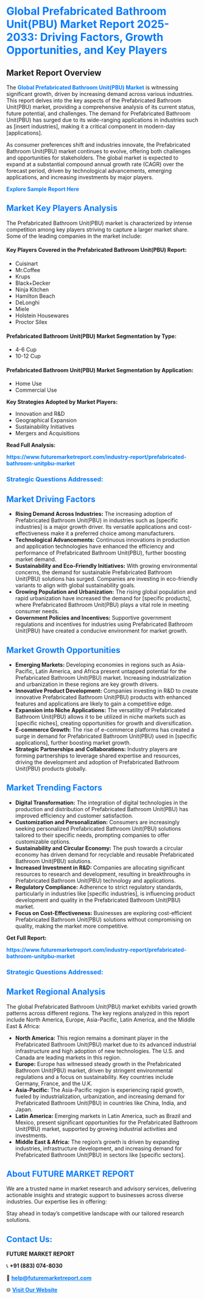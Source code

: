 <h1 style="color: #007BFF;">Global Prefabricated Bathroom Unit(PBU) Market Report 2025-2033: Driving Factors, Growth Opportunities, and Key Players</h1>

<section id="overview">
<h2>Market Report Overview</h2>
<p>The <a href="https://www.futuremarketreport.com/industry-report/prefabricated-bathroom-unitpbu-market" style="color: #007BFF; text-decoration: none;"><strong>Global Prefabricated Bathroom Unit(PBU) Market</strong></a> is witnessing significant growth, driven by increasing demand across various industries. This report delves into the key aspects of the Prefabricated Bathroom Unit(PBU) market, providing a comprehensive analysis of its current status, future potential, and challenges. The demand for Prefabricated Bathroom Unit(PBU) has surged due to its wide-ranging applications in industries such as [insert industries], making it a critical component in modern-day [applications].</p>
<p>As consumer preferences shift and industries innovate, the Prefabricated Bathroom Unit(PBU) market continues to evolve, offering both challenges and opportunities for stakeholders. The global market is expected to expand at a substantial compound annual growth rate (CAGR) over the forecast period, driven by technological advancements, emerging applications, and increasing investments by major players.</p>
</section>

<section id="overview">
<p><a href="https://www.futuremarketreport.com/request-sample/reportId=31829" style="color: #007BFF; text-decoration: none;"><strong>Explore Sample Report Here</strong></a></p>
</section>

<section id="key-players">
<h2 style="color: #007BFF;">Market Key Players Analysis</h2>
<p>The Prefabricated Bathroom Unit(PBU) market is characterized by intense competition among key players striving to capture a larger market share. Some of the leading companies in the market include:</p>
<h4>Key Players Covered in the Prefabricated Bathroom Unit(PBU) Report:</h4>
<ul><li>Cuisinart</li><li>Mr.Coffee</li><li>Krups</li><li>Black+Decker</li><li>Ninja Kitchen</li><li>Hamilton Beach</li><li>DeLonghi</li><li>Miele</li><li>Holstein Housewares</li><li>Proctor Silex</li></ul>
<h4>Prefabricated Bathroom Unit(PBU) Market Segmentation by Type:</h4>
<ul><li>4-6 Cup</li><li>10-12 Cup</li></ul>

<h4>Prefabricated Bathroom Unit(PBU) Market Segmentation by Application:</h4>
<ul><li>Home Use</li><li>Commercial Use</li></ul>
<p><strong>Key Strategies Adopted by Market Players:</strong></p>
<ul>
<li>Innovation and R&D</li>
<li>Geographical Expansion</li>
<li>Sustainability Initiatives</li>
<li>Mergers and Acquisitions</li>
</ul>
</section>

<section>
<p><strong>Read Full Analysis: </strong></p><a href="https://www.futuremarketreport.com/industry-report/prefabricated-bathroom-unitpbu-market" style="color: #007BFF; text-decoration: none;"><strong>https://www.futuremarketreport.com/industry-report/prefabricated-bathroom-unitpbu-market</strong></a>
<h3 style="color: #007BFF;">Strategic Questions Addressed:</h3>
</section>

<section id="driving-factors">
<h2 style="color: #007BFF;">Market Driving Factors</h2>
<ul>
<li><strong>Rising Demand Across Industries:</strong> The increasing adoption of Prefabricated Bathroom Unit(PBU) in industries such as [specific industries] is a major growth driver. Its versatile applications and cost-effectiveness make it a preferred choice among manufacturers.</li>
<li><strong>Technological Advancements:</strong> Continuous innovations in production and application technologies have enhanced the efficiency and performance of Prefabricated Bathroom Unit(PBU), further boosting market demand.</li>
<li><strong>Sustainability and Eco-Friendly Initiatives:</strong> With growing environmental concerns, the demand for sustainable Prefabricated Bathroom Unit(PBU) solutions has surged. Companies are investing in eco-friendly variants to align with global sustainability goals.</li>
<li><strong>Growing Population and Urbanization:</strong> The rising global population and rapid urbanization have increased the demand for [specific products], where Prefabricated Bathroom Unit(PBU) plays a vital role in meeting consumer needs.</li>
<li><strong>Government Policies and Incentives:</strong> Supportive government regulations and incentives for industries using Prefabricated Bathroom Unit(PBU) have created a conducive environment for market growth.</li>
</ul>
</section>

<section id="growth-opportunities">
<h2 style="color: #007BFF;">Market Growth Opportunities</h2>
<ul>
<li><strong>Emerging Markets:</strong> Developing economies in regions such as Asia-Pacific, Latin America, and Africa present untapped potential for the Prefabricated Bathroom Unit(PBU) market. Increasing industrialization and urbanization in these regions are key growth drivers.</li>
<li><strong>Innovative Product Development:</strong> Companies investing in R&D to create innovative Prefabricated Bathroom Unit(PBU) products with enhanced features and applications are likely to gain a competitive edge.</li>
<li><strong>Expansion into Niche Applications:</strong> The versatility of Prefabricated Bathroom Unit(PBU) allows it to be utilized in niche markets such as [specific niches], creating opportunities for growth and diversification.</li>
<li><strong>E-commerce Growth:</strong> The rise of e-commerce platforms has created a surge in demand for Prefabricated Bathroom Unit(PBU) used in [specific applications], further boosting market growth.</li>
<li><strong>Strategic Partnerships and Collaborations:</strong> Industry players are forming partnerships to leverage shared expertise and resources, driving the development and adoption of Prefabricated Bathroom Unit(PBU) products globally.</li>
</ul>
</section>

<section id="trending-factors">
<h2 style="color: #007BFF;">Market Trending Factors</h2>
<ul>
<li><strong>Digital Transformation:</strong> The integration of digital technologies in the production and distribution of Prefabricated Bathroom Unit(PBU) has improved efficiency and customer satisfaction.</li>
<li><strong>Customization and Personalization:</strong> Consumers are increasingly seeking personalized Prefabricated Bathroom Unit(PBU) solutions tailored to their specific needs, prompting companies to offer customizable options.</li>
<li><strong>Sustainability and Circular Economy:</strong> The push towards a circular economy has driven demand for recyclable and reusable Prefabricated Bathroom Unit(PBU) solutions.</li>
<li><strong>Increased Investment in R&D:</strong> Companies are allocating significant resources to research and development, resulting in breakthroughs in Prefabricated Bathroom Unit(PBU) technology and applications.</li>
<li><strong>Regulatory Compliance:</strong> Adherence to strict regulatory standards, particularly in industries like [specific industries], is influencing product development and quality in the Prefabricated Bathroom Unit(PBU) market.</li>
<li><strong>Focus on Cost-Effectiveness:</strong> Businesses are exploring cost-efficient Prefabricated Bathroom Unit(PBU) solutions without compromising on quality, making the market more competitive.</li>
</ul>
</section>

<section>
<p><strong>Get Full Report: </strong></p><a href="https://www.futuremarketreport.com/industry-report/prefabricated-bathroom-unitpbu-market" style="color: #007BFF; text-decoration: none;"><strong>https://www.futuremarketreport.com/industry-report/prefabricated-bathroom-unitpbu-market</strong></a>
<h3 style="color: #007BFF;">Strategic Questions Addressed:</h3>
</section>


<section id="regional-analysis">
<h2 style="color: #007BFF;">Market Regional Analysis</h2>
<p>The global Prefabricated Bathroom Unit(PBU) market exhibits varied growth patterns across different regions. The key regions analyzed in this report include North America, Europe, Asia-Pacific, Latin America, and the Middle East & Africa:</p>
<ul>
<li><strong>North America:</strong> This region remains a dominant player in the Prefabricated Bathroom Unit(PBU) market due to its advanced industrial infrastructure and high adoption of new technologies. The U.S. and Canada are leading markets in this region.</li>
<li><strong>Europe:</strong> Europe has witnessed steady growth in the Prefabricated Bathroom Unit(PBU) market, driven by stringent environmental regulations and a focus on sustainability. Key countries include Germany, France, and the U.K.</li>
<li><strong>Asia-Pacific:</strong> The Asia-Pacific region is experiencing rapid growth, fueled by industrialization, urbanization, and increasing demand for Prefabricated Bathroom Unit(PBU) in countries like China, India, and Japan.</li>
<li><strong>Latin America:</strong> Emerging markets in Latin America, such as Brazil and Mexico, present significant opportunities for the Prefabricated Bathroom Unit(PBU) market, supported by growing industrial activities and investments.</li>
<li><strong>Middle East & Africa:</strong> The region’s growth is driven by expanding industries, infrastructure development, and increasing demand for Prefabricated Bathroom Unit(PBU) in sectors like [specific sectors].</li>
</ul>
</section>

<footer>
<h2 style="color: #007BFF;">About FUTURE MARKET REPORT</h2>
<p>We are a trusted name in market research and advisory services, delivering actionable insights and strategic support to businesses across diverse industries. Our expertise lies in offering:</p>

<p>Stay ahead in today’s competitive landscape with our tailored research solutions.</p>

<h2 style="color: #007BFF;">Contact Us:</h2>
<p><strong>FUTURE MARKET REPORT</strong></p>
<p>📞 <strong>+91 (883) 074-8030</strong></p>
<p>📧 <strong><a href="mailto:help@futuremarketreport.com" style="color: #007BFF;">help@futuremarketreport.com</a></strong></p>
<p>🌐 <strong><a href="https://www.futuremarketreport.com/" style="color: #007BFF;">Visit Our Website</a></strong></p>
</footer>